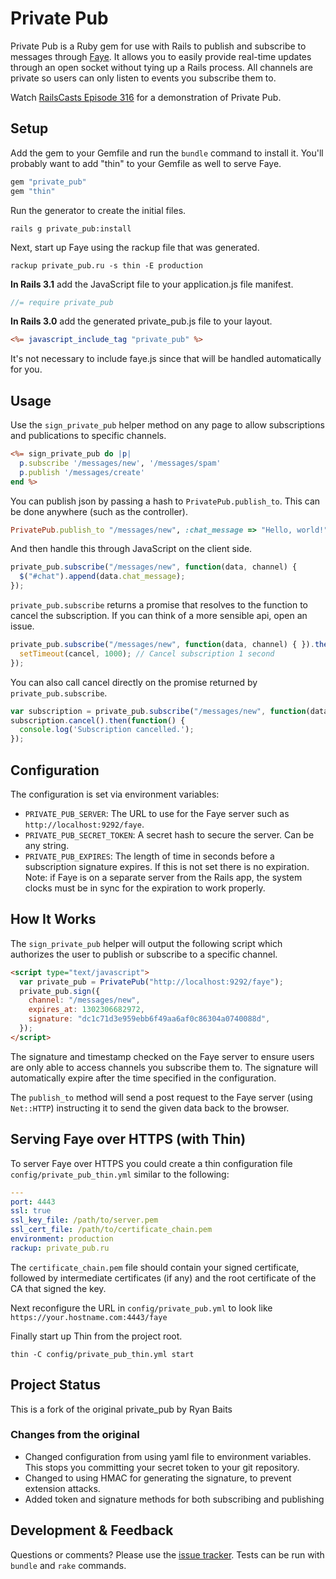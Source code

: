# Private Pub

Private Pub is a Ruby gem for use with Rails to publish and subscribe to messages through [Faye](http://faye.jcoglan.com/). It allows you to easily provide real-time updates through an open socket without tying up a Rails process. All channels are private so users can only listen to events you subscribe them to.

Watch [RailsCasts Episode 316](http://railscasts.com/episodes/316-private-pub) for a demonstration of Private Pub.


## Setup

Add the gem to your Gemfile and run the `bundle` command to install it. You'll probably want to add "thin" to your Gemfile as well to serve Faye.

```ruby
gem "private_pub"
gem "thin"
```

Run the generator to create the initial files.

```
rails g private_pub:install
```

Next, start up Faye using the rackup file that was generated.

```
rackup private_pub.ru -s thin -E production
```

**In Rails 3.1** add the JavaScript file to your application.js file manifest.

```javascript
//= require private_pub
```

**In Rails 3.0** add the generated private_pub.js file to your layout.

```rhtml
<%= javascript_include_tag "private_pub" %>
```

It's not necessary to include faye.js since that will be handled automatically for you.


## Usage

Use the `sign_private_pub` helper method on any page to allow subscriptions and publications to specific channels.

```rhtml
<%= sign_private_pub do |p|
  p.subscribe '/messages/new', '/messages/spam'
  p.publish '/messages/create'
end %>
```

You can publish json by passing a hash to `PrivatePub.publish_to`. This can be done anywhere (such as the controller).

```ruby
PrivatePub.publish_to "/messages/new", :chat_message => "Hello, world!"
```

And then handle this through JavaScript on the client side.

```javascript
private_pub.subscribe("/messages/new", function(data, channel) {
  $("#chat").append(data.chat_message);
});
```

`private_pub.subscribe` returns a promise that resolves to the function to cancel the subscription. If you can think of a more sensible api, open an issue.

```javascript
private_pub.subscribe("/messages/new", function(data, channel) { }).then(function(cancel) {
  setTimeout(cancel, 1000); // Cancel subscription 1 second
});
```

You can also call cancel directly on the promise returned by `private_pub.subscribe`.

```javascript
var subscription = private_pub.subscribe("/messages/new", function(data, channel) { });
subscription.cancel().then(function() {
  console.log('Subscription cancelled.');
});
```


## Configuration

The configuration is set via environment variables:

* `PRIVATE_PUB_SERVER`: The URL to use for the Faye server such as `http://localhost:9292/faye`.
* `PRIVATE_PUB_SECRET_TOKEN`: A secret hash to secure the server. Can be any string.
* `PRIVATE_PUB_EXPIRES`: The length of time in seconds before a subscription signature expires. If this is not set there is no expiration. Note: if Faye is on a separate server from the Rails app, the system clocks must be in sync for the expiration to work properly.


## How It Works

The `sign_private_pub` helper will output the following script which authorizes the user to publish or subscribe to a specific channel.

```html
<script type="text/javascript">
  var private_pub = PrivatePub("http://localhost:9292/faye");
  private_pub.sign({
    channel: "/messages/new",
    expires_at: 1302306682972,
    signature: "dc1c71d3e959ebb6f49aa6af0c86304a0740088d",
  });
</script>
```

The signature and timestamp checked on the Faye server to ensure users are only able to access channels you subscribe them to. The signature will automatically expire after the time specified in the configuration.

The `publish_to` method will send a post request to the Faye server (using `Net::HTTP`) instructing it to send the given data back to the browser.


## Serving Faye over HTTPS (with Thin)

To server Faye over HTTPS you could create a thin configuration file `config/private_pub_thin.yml` similar to the following:

```yaml
---
port: 4443
ssl: true
ssl_key_file: /path/to/server.pem
ssl_cert_file: /path/to/certificate_chain.pem
environment: production
rackup: private_pub.ru
```

The `certificate_chain.pem` file should contain your signed certificate, followed by intermediate certificates (if any) and the root certificate of the CA that signed the key.

Next reconfigure the URL in `config/private_pub.yml` to look like `https://your.hostname.com:4443/faye`

Finally start up Thin from the project root.

```
thin -C config/private_pub_thin.yml start
```


##  Project Status

This is a fork of the original private_pub by Ryan Baits

### Changes from the original

* Changed configuration from using yaml file to environment variables.
  This stops you committing your secret token to your git repository.
* Changed to using HMAC for generating the signature, to prevent extension attacks.
* Added token and signature methods for both subscribing and publishing

## Development & Feedback

Questions or comments? Please use the [issue tracker](https://github.com/ryanb/private_pub/issues). Tests can be run with `bundle` and `rake` commands.
